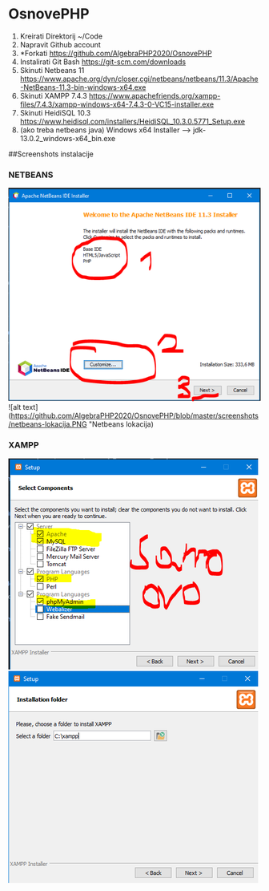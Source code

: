 # OsnovePHP

1. Kreirati Direktorij ~/Code
2. Napravit Github account
3. *Forkati https://github.com/AlgebraPHP2020/OsnovePHP
4. Instalirati Git Bash  https://git-scm.com/downloads
5. Skinuti Netbeans 11 https://www.apache.org/dyn/closer.cgi/netbeans/netbeans/11.3/Apache-NetBeans-11.3-bin-windows-x64.exe
6. Skinuti XAMPP 7.4.3 https://www.apachefriends.org/xampp-files/7.4.3/xampp-windows-x64-7.4.3-0-VC15-installer.exe
7. Skinuti HeidiSQL 10.3 https://www.heidisql.com/installers/HeidiSQL_10.3.0.5771_Setup.exe
8. (ako treba netbeans java) Windows x64 Installer -->  jdk-13.0.2_windows-x64_bin.exe

##Screenshots instalacije

### NETBEANS

![alt text](https://github.com/AlgebraPHP2020/OsnovePHP/blob/master/screenshots/instalacija-netBeans.PNG "Netbeans instalacija")
![alt text](https://github.com/AlgebraPHP2020/OsnovePHP/blob/master/screenshots/netbeans-lokacija.PNG "Netbeans lokacija)

### XAMPP
![alt text](https://github.com/AlgebraPHP2020/OsnovePHP/blob/master/screenshots/Xampp_instalacija.PNG "XAMPP instalacija")
![alt text](https://github.com/AlgebraPHP2020/OsnovePHP/blob/master/screenshots/lokacija_Xampp.PNG "XAMPP lokacija")
